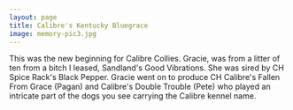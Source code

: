 ```yaml
---
layout: page
title: Calibre's Kentucky Bluegrace
image: memory-pic3.jpg
---
```


This was the new beginning for Calibre Collies. Gracie, was from a litter of ten from a bitch I leased,
Sandland's Good Vibrations. She was sired by CH Spice Rack's Black Pepper. Gracie went on to produce CH
Calibre's Fallen From Grace (Pagan) and Calibre's Double Trouble (Pete) who played an intricate part of the
dogs you see carrying the Calibre kennel name.
